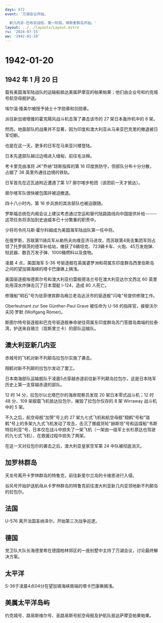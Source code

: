 ```yaml
---
days: 872
event: '万湖会议开始。

  新几内亚-巴布亚战役，第一阶段，俾斯麦群岛开始。'
layout: ../../layouts/Layout.astro
ru: '2024-07-15'
ww: '1942-01-20'
---
```


# 1942-01-20

## 1942 年 1 月 20 日

载有美国海军陆战队的运输船抵达美属萨摩亚的帕果帕果；他们由企业号和约克城号航空母舰护送。

埃尔温·隆美尔被授予骑士十字勋章和剑勋章。

派往新加坡增援的霍克飓风战斗机击落了袭击该市的 27 架日本轰炸机中的 8
架。

然而，地面部队的战果并不显著，因为印度和澳大利亚从马来亚巴克里的撤退被日军切断。

也是在这一天，更多的日军在马来亚兴楼登陆。

日本先遣部队越过边境进入缅甸，前往毛淡棉。

考卡里克由准将 JK"乔纳"琼斯指挥的第 16
印度旅防守，但部队分布十分分散，占据了 38 英里外通往边境的铁轨。

日军首先在迈瓦迪附近遭遇了第 1/7 廓尔喀步枪团（该团前一天才抵达）。

廓尔喀军队很快被包围并被迫撤退。

四十八小时内，第 16 步兵旅的其余部队也被迫跟随。

罗斯福总统在内阁会议上建议考虑通过空运和替代陆路路线向中国提供补给------这项任务将添加到史迪威本已十分繁重的职责中。

少将司令托马斯·霍尔科姆成为美国海军陆战队第一任中将。

在俄罗斯，苏联第11骑兵军从勒热夫向维亚济马进攻，而苏联第4突击集团军则占领了托罗佩茨的德军补给站，缴获了6辆坦克、723辆卡车、火炮、45万发炮弹、轻武器、数百万发子弹、1000桶燃料以及食物。

凌晨 4 点，美国海军 S-36
号驱逐舰在英属婆罗洲和荷属东印度群岛西里伯斯岛之间的望加锡海峡的塔卡巴康礁上搁浅。

美国驱逐舰埃德索尔号和澳大利亚扫雷舰德洛兰号在澳大利亚达尔文西北 60
英里处用深水炸弹击沉了日本潜艇 I-124，造成 80 人死亡。

修理船"明石"号为驻菲律宾群岛棉兰老岛达沃市的驱逐舰"闪电"号提供修理工作。

Oberleutnant zur See Günther-Paul Grave 被任命为 U-56
的指挥官，接替沃尔夫冈·罗默 (Wolfgang Römer)。

斯图尔特号驱逐舰和巴克号驱逐舰奉命驶往荷属东印度群岛苏门答腊岛南端的拉泰湾，护送来自锡兰（现斯里兰卡）的部队运输队。

## 澳大利亚新几内亚

赤城号的飞机对新不列颠岛拉包尔实施了袭击。

翔鹤对新不列颠的拉包尔发动了罢工。

日本南海部队运输舰队于凌晨5点穿越赤道前往新不列颠岛拉包尔，这是日本陆军历史上第一支穿越赤道的部队。

12 时 14 分，拉包尔以北塔巴尔的海岸观察员发现 20 架日本零式战斗机；12 时
48 分，109 架舰载飞机抵达拉包尔，摧毁了拉包尔仅存的 8 架 Wirraway
战斗机中的 5 架。

不久之后，航空母舰"加贺"号上的 27
架九七式飞机和航空母舰"翔鹤"号和"瑞鹤"号上的多架九九式飞机发动了攻击，击沉了挪威货轮"赫斯坦"号和运煤船"韦斯特拉利亚"号，日本仅在战斗中损失了一架飞机（一架由一级军士长杉原达也驾驶的九七式飞机），在救援过程中损失了两架。

在这一天对拉包尔的袭击之后，澳大利亚皇家空军第 24 中队被彻底消灭。

## 加罗林群岛

天龙号离开卡罗林群岛的特鲁克，前往新爱尔兰岛的卡维恩进行入侵。

谷风号开始护送航母从卡罗林群岛的特鲁克前往澳大利亚新几内亚领地新不列颠岛的拉包尔。

## 法国

U-576 离开法国圣纳泽尔，开始第三次战争巡逻。

## 德国

党卫队大队长海德里希在德国柏林郊区的一座别墅中主持了万湖会议，讨论最终解决方案。

## 太平洋

S-36于凌晨4点04分在望加锡海峡南端的塔卡巴康礁搁浅。

## 美属太平洋岛屿

约克城号、路易斯维尔号、圣路易斯号航空母舰及护航队抵达萨摩亚帕果帕果。